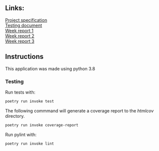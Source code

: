 ## Links:    
[Project specification](Documentation/project_specification.md)  
[Testing document](Documentation/testing_document.md)  
[Week report 1](Documentation/week_1_report.md)  
[Week report 2](Documentation/week_2_report.md)  
[Week report 3](Documentation/week_3_report.md)  

## Instructions
This application was made using python 3.8

### Testing  
Run tests with:  
```bash
poetry run invoke test
```

The following commmand will generate a coverage report to the _htmlcov_ directory.  
```bash
poetry run invoke coverage-report
```

Run pylint with:
```bash
poetry run invoke lint
```

